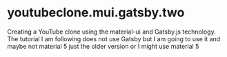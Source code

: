 # youtubeclone.mui.gatsby.two
Creating a YouTube clone using the material-ui and Gatsby.js technology. The tutorial I am following does not use Gatsby but I am going to use it and maybe not material 5 just the older version or I might use material 5

